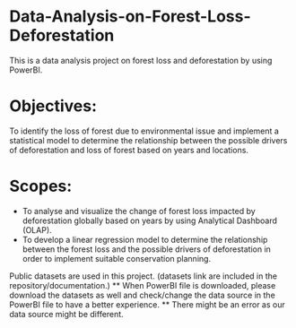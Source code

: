 # Data-Analysis-on-Forest-Loss-Deforestation
This is a data analysis project on forest loss and deforestation by using PowerBI. 

# Objectives:
To identify the loss of forest due to environmental issue and implement a statistical model to determine the relationship between the possible drivers of deforestation and loss of forest based on years and locations. 

# Scopes:
- To analyse and visualize the change of forest loss impacted by deforestation globally based on years by using Analytical Dashboard (OLAP).
- To develop a linear regression model to determine the relationship between the forest loss and the possible drivers of deforestation in order to implement suitable conservation  planning. 

Public datasets are used in this project. (datasets link are included in the repository/documentation.)
** When PowerBI file is downloaded, please download the datasets as well and check/change the data source in the PowerBI file to have a better experience. 
** There might be an error as our data source might be different. 
